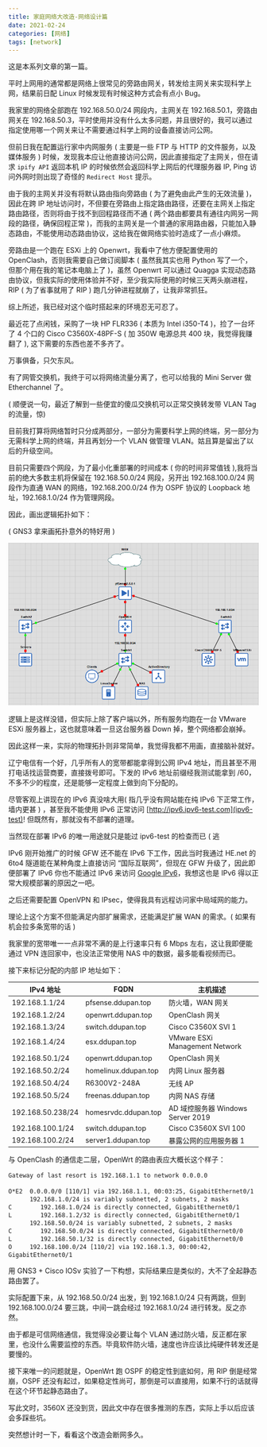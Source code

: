 ```yaml
---
title: 家庭网络大改造-网络设计篇
date: 2021-02-24
categories: [网络]
tags: [network]
---
```

这是本系列文章的第一篇。

平时上网用的通常都是网络上很常见的旁路由网关，转发给主网关来实现科学上网，结果前日配 Linux 时候发现有时候这种方式会有点小 Bug。

我家里的网络全部跑在 192.168.50.0/24 网段内，主网关在 192.168.50.1，旁路由网关在 192.168.50.3，平时使用并没有什么太多问题，并且很好的，我可以通过指定使用哪一个网关来让不需要通过科学上网的设备直接访问公网。

但前日我在配置运行家中内网服务 ( 主要是一些 FTP 与 HTTP 的文件服务，以及媒体服务 ) 时候，发现我本应让他直接访问公网，因此直接指定了主网关，但在请求 `ipify API` 返回本机 IP 的时候依然会返回科学上网后的代理服务器 IP, Ping 访问外网时则出现了奇怪的 `Redirect Host` 提示。

由于我的主网关并没有将默认路由指向旁路由 ( 为了避免由此产生的无效流量 )，因此在跨 IP 地址访问时，不但要在旁路由上指定路由路径，还要在主网关上指定路由路径，否则将由于找不到回程路径而不通 ( 两个路由都要具有通往内网另一网段的路径，确保回程正常 )，而我的主网关是一个普通的家用路由器，只能加入静态路由，不能使用动态路由协议，这给我在做网络实验时造成了一点小麻烦。

旁路由是一个跑在 ESXi 上的 Openwrt，我看中了他方便配置使用的 OpenClash，否则我需要自己做订阅脚本 ( 虽然我其实也用 Python 写了一个，但那个用在我的笔记本电脑上了 )，虽然 Openwrt 可以通过 Quagga 实现动态路由协议，但我实际的使用体验并不好，至少我实际使用的时候三天两头崩进程，RIP ( 为了省事就用了 RIP ) 跑几分钟进程就崩了，让我非常抓狂。

综上所述，我已经对这个临时搭起来的环境忍无可忍了。

最近花了点闲钱，采购了一块 HP FLR336 ( 本质为 Intel i350-T4 )，捡了一台坏了 4 个口的 Cisco C3560X-48PF-S ( 加 350W 电源总共 400 块，我觉得我赚翻了 ), 这下需要的东西也差不多齐了。

万事俱备，只欠东风。

有了网管交换机，我终于可以将网络流量分离了，也可以给我的 Mini Server 做 Etherchannel 了。

( 顺便说一句，最近了解到一些便宜的傻瓜交换机可以正常交换转发带 VLAN Tag 的流量，惊)

目前我打算将网络暂时只分成两部分，一部分为需要科学上网的终端，另一部分为无需科学上网的终端，并且再划分一个 VLAN 做管理 VLAN。姑且算是留出了以后的升级空间。

目前只需要四个网段，为了最小化重部署的时间成本 ( 你的时间非常值钱 ),我将当前的绝大多数主机将保留在 192.168.50.0/24 网段，另开出 192.168.100.0/24 网段作为直通 WAN 的网络，192.168.200.0/24 作为 OSPF 协议的 Loopback 地址，192.168.1.0/24 作为管理网段。

因此，画出逻辑拓扑如下：

( GNS3 拿来画拓扑意外的特好用 )

![Network Topology](/assets/img/other/HomeNetwork-Topo.png)

逻辑上是这样没错，但实际上除了客户端以外，所有服务均跑在一台 VMware ESXi 服务器上，这也就意味着一旦这台服务器 Down 掉，整个网络都会崩掉。

因此这样一来，实际的物理拓扑则非常简单，我觉得我都不用画，直接脑补就好。

辽宁电信有一个好，几乎所有人的宽带都能拿得到公网 IPv4 地址，而且甚至不用打电话找运营商要，直接拨号即可。下发的 IPv6 地址前缀经我测试能拿到 /60，不多不少的程度，还是能够一定程度上做到向下分配的。

尽管客观上讲现在的 IPv6 真没啥大用( 指几乎没有网站能在纯 IPv6 下正常工作，墙内更甚 ) ，甚至我不能使用 IPv6 正常访问 [http://ipv6.ipv6-test.com](ipv6-test)! 但既然有，那就没有不部署的道理。

当然现在部署 IPv6 的唯一用途就只是能过 ipv6-test 的检查而已 ( 逃

IPv6 刚开始推广的时候 GFW 还不能在 IPv6 下工作，因此当时我通过 HE.net 的 6to4 隧道能在某种角度上直接访问 “国际互联网”，但现在 GFW 升级了，因此即便部署了 IPv6 你也不能通过 IPv6 来访问 [Google IPv6](https://ipv6.google.com/)，我想这也是 IPv6 得以正常大规模部署的原因之一吧。

之后还需要配置 OpenVPN 和 IPsec，使得我具有远程访问家中局域网的能力。

理论上这个方案不但能满足内部扩展需求，还能满足扩展 WAN 的需求。( 如果有机会拉多条宽带的话 )

我家里的宽带唯一一点非常不满的是上行速率只有 6 Mbps 左右，这让我即便能通过 VPN 连回家中，也没法正常使用 NAS 中的数据，最多能看视频而已。

接下来标记分配的内部 IP 地址如下：

IPv4 地址 | FQDN | 主机描述
-|-|-
192.168.1.1/24 | pfsense.ddupan.top | 防火墙，WAN 网关
192.168.1.2/24 | openwrt.ddupan.top | OpenClash 网关
192.168.1.3/24 | switch.ddupan.top | Cisco C3560X SVI 1
192.168.1.4/24 | esx.ddupan.top | VMware ESXi Management Network |
192.168.50.1/24 | openwrt.ddupan.top | OpenClash 网关
192.168.50.2/24 | homelinux.ddupan.top | 内网 Linux 服务器
192.168.50.4/24 | R6300V2-248A | 无线 AP
192.168.50.5/24 | freenas.ddupan.top | 内网 NAS 存储
192.168.50.238/24 | homesrvdc.ddupan.top | AD 域控服务器 Windows Server 2019
192.168.100.1/24 | switch.ddupan.top | Cisco C3560X SVI 100
192.168.100.2/24 | server1.ddupan.top | 暴露公网的应用服务器 1

与 OpenClash 的通信走二层，OpenWrt 的路由表应大概长这个样子：

```
Gateway of last resort is 192.168.1.1 to network 0.0.0.0

O*E2  0.0.0.0/0 [110/1] via 192.168.1.1, 00:03:25, GigabitEthernet0/1
      192.168.1.0/24 is variably subnetted, 2 subnets, 2 masks
C        192.168.1.0/24 is directly connected, GigabitEthernet0/1
L        192.168.1.2/32 is directly connected, GigabitEthernet0/1
      192.168.50.0/24 is variably subnetted, 2 subnets, 2 masks
C        192.168.50.0/24 is directly connected, GigabitEthernet0/0
L        192.168.50.1/32 is directly connected, GigabitEthernet0/0
O     192.168.100.0/24 [110/2] via 192.168.1.3, 00:00:42, GigabitEthernet0/1
```

用 GNS3 + Cisco IOSv 实验了一下构想，实际结果应是类似的，大不了全起静态路由罢了。

实际配置下来，从 192.168.50.0/24 出发，到 192.168.1.0/24 只有两跳，但到 192.168.100.0/24 要三跳，中间一跳会经过 192.168.1.0/24 进行转发。反之亦然。

由于都是可信网络通信，我觉得没必要让每个 VLAN 通过防火墙，反正都在家里，也没什么需要监控的东西。毕竟软件防火墙，速度也许应该比纯硬件转发还是要慢的。

接下来唯一的问题就是，OpenWrt 跑 OSPF 的稳定性到底如何，用 RIP 倒是经常崩，OSPF 还没有起过，如果稳定性尚可，那倒是可以直接用，如果不行的话就得在这个环节起静态路由了。

写此文时，3560X 还没到货，因此文中存在很多推测的东西，实际上手以后应该会多踩些坑。

突然想计时一下，看看这个改造会断网多久。